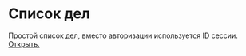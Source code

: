 # Список дел

Простой список дел, вместо авторизации используется ID сессии. [Открыть.](http://gitkonst.com/ToDoList)
